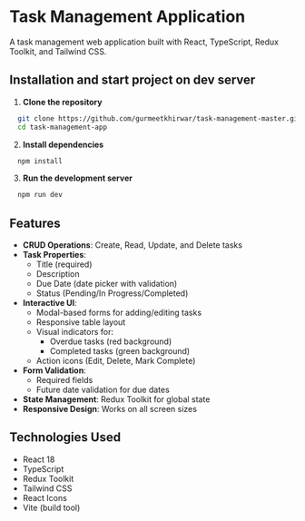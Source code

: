# Task Management Application

A task management web application built with React, TypeScript, Redux Toolkit, and Tailwind CSS.

## Installation and start project on dev server

1. **Clone the repository**

```bash
  git clone https://github.com/gurmeetkhirwar/task-management-master.git
  cd task-management-app
```

2. **Install dependencies**

```bash
  npm install
```

3. **Run the development server**

```bash
  npm run dev
```

## Features

- **CRUD Operations**: Create, Read, Update, and Delete tasks
- **Task Properties**:
  - Title (required)
  - Description
  - Due Date (date picker with validation)
  - Status (Pending/In Progress/Completed)
- **Interactive UI**:
  - Modal-based forms for adding/editing tasks
  - Responsive table layout
  - Visual indicators for:
    - Overdue tasks (red background)
    - Completed tasks (green background)
  - Action icons (Edit, Delete, Mark Complete)
- **Form Validation**:
  - Required fields
  - Future date validation for due dates
- **State Management**: Redux Toolkit for global state
- **Responsive Design**: Works on all screen sizes

## Technologies Used

- React 18
- TypeScript
- Redux Toolkit
- Tailwind CSS
- React Icons
- Vite (build tool)

